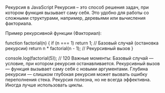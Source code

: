 Рекурсия в JavaScript
Рекурсия – это способ решения задач, при котором функция вызывает саму себя. Это удобно для работы со сложными структурами, например, деревьями или вычисления факториала.

Пример рекурсивной функции (Факториал):

function factorial(n) {
    if (n === 1) return 1; // Базовый случай (остановка рекурсии)
    return n * factorial(n - 1); // Рекурсивный вызов
}

console.log(factorial(5)); // 120
Важные моменты:
Базовый случай — условие, при котором рекурсия останавливается.
Рекурсивный вызов — функция вызывает саму себя с новыми аргументами.
Глубина рекурсии — слишком глубокая рекурсия может вызвать ошибку переполнения стека.
Рекурсия полезна, но не всегда эффективна. Иногда лучше использовать циклы.